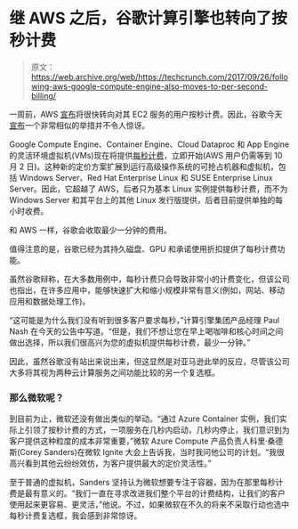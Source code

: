 # 继 AWS 之后，谷歌计算引擎也转向了按秒计费

> 原文：<https://web.archive.org/web/https://techcrunch.com/2017/09/26/following-aws-google-compute-engine-also-moves-to-per-second-billing/>

一周前，AWS [宣布](https://web.archive.org/web/20230222071129/https://techcrunch.com/2017/09/18/aws-announces-per-second-billing-for-ec2-instances/)将很快转向对其 EC2 服务的用户按秒计费。因此，谷歌今天[宣布](https://web.archive.org/web/20230222071129/https://cloudplatform.googleblog.com/2017/09/extending-per-second-billing-in-google.html)一个非常相似的举措并不令人惊讶。

Google Compute Engine、Container Engine、Cloud Dataproc 和 App Engine 的灵活环境虚拟机(VMs)现在将提供[每秒计费](https://web.archive.org/web/20230222071129/https://cloud.google.com/compute/pricing)，立即开始(AWS 用户仍需等到 10 月 2 日)。这种新的定价方案扩展到运行高级操作系统的可抢占机器和虚拟机，包括 Windows Server、Red Hat Enterprise Linux 和 SUSE Enterprise Linux Server。因此，它超越了 AWS，后者只为基本 Linux 实例提供每秒计费，而不为 Windows Server 和其平台上的其他 Linux 发行版提供，后者目前提供单独的每小时收费。

和 AWS 一样，谷歌会收取最少一分钟的费用。

值得注意的是，谷歌已经为其持久磁盘、GPU 和承诺使用折扣提供了每秒计费功能。

虽然谷歌辩称，在大多数用例中，每秒计费只会导致非常小的计费变化，但该公司也指出，在许多应用中，能够快速扩大和缩小规模非常有意义(例如，网站、移动应用和数据处理工作)。

“这可能是为什么我们没有听到很多客户要求每秒，”计算引擎集团产品经理 Paul Nash 在今天的公告中写道。“但是，我们不想让您在早上喝咖啡和核心时间之间做出选择，所以我们很高兴为您的虚拟机提供每秒计费，最少一分钟。”

因此，虽然谷歌没有站出来说出来，但这显然是对亚马逊此举的反应，尽管该公司大多将其视为两种云计算服务之间功能比较的另一个复选框。

### 那么微软呢？

到目前为止，微软还没有做出类似的举动。“通过 Azure Container 实例，我们实际上引领了按秒计费的方式，一项服务在几秒内启动，几秒内停止，我们意识到为客户提供这种粒度的成本非常重要，”微软 Azure Compute 产品负责人科里·桑德斯(Corey Sanders)在微软 Ignite 大会上告诉我，当时我问他公司的计划。“我很高兴看到其他云纷纷效仿，为客户提供最大的定价灵活性。”

至于普通的虚拟机，Sanders 坚持认为微软想要专注于容器，因为在那里每秒计费是最有意义的。“我们一直在寻求改进我们整个平台的计费结构，让我们的客户使用起来更容易、更灵活，”他说。不过，如果微软在不久的将来不采取行动也选中每秒计费复选框，我会感到非常惊讶。